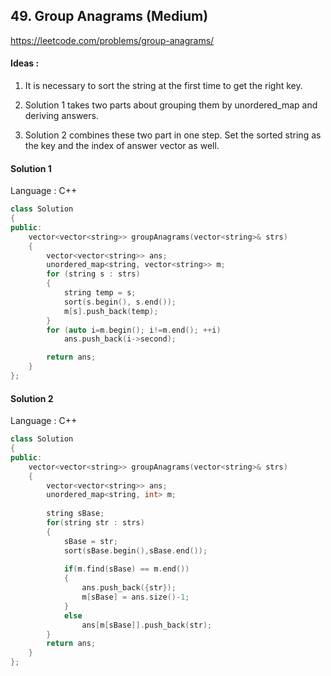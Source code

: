 ## **49. Group Anagrams (Medium)** 

https://leetcode.com/problems/group-anagrams/



#### Ideas : 

1. It is necessary to sort the string at the first time to get the right key.

2. Solution 1 takes two parts about grouping them by unordered_map and deriving answers.

3. Solution 2 combines these two part in one step. Set the sorted string as the key and the index of answer vector as well.



#### Solution 1

Language : C++

```C++
class Solution 
{
public:
    vector<vector<string>> groupAnagrams(vector<string>& strs) 
    {
        vector<vector<string>> ans;
        unordered_map<string, vector<string>> m;
        for (string s : strs)
        {
            string temp = s;
            sort(s.begin(), s.end());
            m[s].push_back(temp);
        }
        for (auto i=m.begin(); i!=m.end(); ++i) 
            ans.push_back(i->second);

        return ans;
    }
};
```



#### Solution 2

Language : C++

```c++
class Solution
{
public:
    vector<vector<string>> groupAnagrams(vector<string>& strs) 
    {
        vector<vector<string>> ans;
        unordered_map<string, int> m;
        
        string sBase;
        for(string str : strs)
        {
            sBase = str;
            sort(sBase.begin(),sBase.end());
            
            if(m.find(sBase) == m.end())
            {
                ans.push_back({str});
                m[sBase] = ans.size()-1;
            }
            else
                ans[m[sBase]].push_back(str);
        }
        return ans;
    }
};
```

